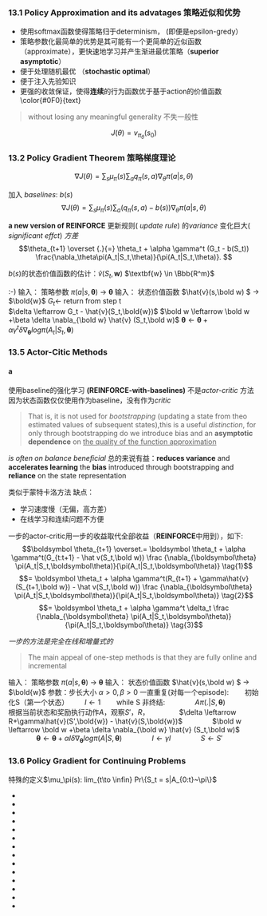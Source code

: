 

### 13.1 Policy Approximation and its advatages 策略近似和优势
- 使用softmax函数使得策略归于determinism， (即便是epsilon-gredy）
- 策略参数化最简单的优势是其可能有一个更简单的近似函数（approximate），更快速地学习并产生渐进最优策略（**superior asymptotic**）
- 便于处理随机最优 （**stochastic optimal**）
- 便于注入先验知识
- 更强的收敛保证，使得**连续**的行为函数优于基于action的价值函数\color{#0F0}{text}

> without losing any meaningful generality 不失一般性

$$J(\theta)=v_{\pi_\theta}(s_0)$$

### 13.2 Policy Gradient Theorem 策略梯度理论
$$\nabla J(\theta) = \sum_{s} {\mu_{\pi}(s) \sum_{a} {q_{\pi}(s,a)} \nabla_{\theta} \pi(a|s,\theta)} $$


加入 *baselines*:  $b(s)$ 
$$\nabla J(\theta) = \sum_{s} {\mu_{\pi}(s) \sum_{a} {(q_{\pi}(s,a)-b(s))} \nabla_{\theta} \pi(a|s,\theta)} $$

**a new version of REINFORCE**
更新规则( *update rule*) 的*variance* 变化巨大( *significant effct*) *方差*
$$\theta_{t+1} \overset {.}{=} \theta_t + \alpha \gamma^t (G_t - b(S_t)) \frac{\nabla_\theta\pi(A_t|S_t,\theta)}{\pi(A_t|S_t,\theta)}. $$ 

$b(s)$的状态价值函数的估计：$\hat{v} (S_t,\textbf{w})$  $\textbf{w} \in \Bbb{R^m}$


:-)
输入： 策略参数 $\pi(a|s, \boldsymbol \theta )$    $\to$ $\boldsymbol \theta$
输入： 状态价值函数 $\hat{v}(s,\bold w) $  $\to$ $\bold{w}$
$G_t \leftarrow$ return from step t   
$\delta \leftarrow G_t - \hat{v}(S_t,\bold{w})$
$\bold w \leftarrow \bold w +\beta \delta \nabla_{\bold w} \hat{v} (S_t,\bold w)$
$\boldsymbol \theta \leftarrow \boldsymbol \theta +\alpha \gamma^t\delta \nabla_{\boldsymbol \theta} log\pi(A_t|S_t,\boldsymbol \theta)$

### 13.5 Actor-Citic Methods
#### a

####

使用baseline的强化学习 **(REINFORCE-with-baselines)** 不是*actor-critic* 方法因为状态函数仅仅使用作为baseline，没有作为*critic*
> That is, it is not used for *bootstrapping* (updating a state from theo estimated values of subsequent states),this is a useful *distinction*, for only through bootstrapping do we introduce bias and an **asymptotic dependence** on <u>the quality of the function approximation</u>

*is often on balance beneficial* 总的来说有益：**reduces variance** and **accelerates learning**
the **bias** introduced through bootstrapping and **reliance** on the state representation

类似于蒙特卡洛方法 缺点：
- 学习速度慢（无偏，高方差）
- 在线学习和连续问题不方便

一步的actor-critic用一步的收益取代全部收益（**REINFORCE**中用到），如下:
$$\boldsymbol \theta_{t+1}  \overset.= \boldsymbol \theta_t + \alpha \gamma^t(G_{t:t+1} - \hat v(S_t,\bold w)) \frac {\nabla_{\boldsymbol\theta} \pi(A_t|S_t,\boldsymbol\theta)}{\pi(A_t|S_t,\boldsymbol\theta)} \tag{1}$$
$$= \boldsymbol \theta_t + \alpha \gamma^t(R_{t+1} + \gamma\hat{v}(S_{t+1,\bold w}) - \hat v(S_t,\bold w)) \frac {\nabla_{\boldsymbol\theta} \pi(A_t|S_t,\boldsymbol\theta)}{\pi(A_t|S_t,\boldsymbol\theta)} \tag{2}$$
$$= \boldsymbol \theta_t + \alpha \gamma^t \delta_t \frac {\nabla_{\boldsymbol\theta} \pi(A_t|S_t,\boldsymbol\theta)}{\pi(A_t|S_t,\boldsymbol\theta)} \tag{3}$$


*一步的方法是完全在线和增量式的*
>The main appeal of one-step methods is that they are fully online and incremental

输入： 策略参数 $\pi(a|s, \boldsymbol \theta )$    $\to$ $\boldsymbol \theta$
输入： 状态价值函数 $\hat{v}(s,\bold w) $  $\to$ $\bold{w}$
参数：步长大小 $\alpha>0, \beta>0$
一直重复(对每一个episode):
&emsp;&emsp;初始化S（第一个状态）
&emsp;&emsp;$I\leftarrow 1$
&emsp;&emsp;while S 非终结: 
&emsp;&emsp;&emsp;&emsp;$A\pi(.|S,\boldsymbol\theta)$
&emsp;&emsp;&emsp;&emsp;根据当前状态和奖励执行动作$A$，观察$S'，R$，
&emsp;&emsp;&emsp;&emsp;$\delta \leftarrow R+\gamma\hat{v}(S',\bold{w}) - \hat{v}(S,\bold{w})$
&emsp;&emsp;&emsp;&emsp;$\bold w \leftarrow \bold w +\beta \delta \nabla_{\bold w} \hat{v} (S_t,\bold w)$
&emsp;&emsp;&emsp;&emsp;$\boldsymbol \theta \leftarrow \boldsymbol \theta +\alpha I \delta \nabla_{\boldsymbol \theta} log\pi(A|S,\boldsymbol \theta)$
&emsp;&emsp;&emsp;&emsp;$I \leftarrow \gamma I$
&emsp;&emsp;&emsp;&emsp;$S \leftarrow S'$

### 13.6 Policy Gradient for Continuing Problems

特殊的定义$\mu_\pi(s): lim_{t\to \infin} Pr\{S_t = s|A_{0:t}~\pi\}$

-
-
-
-
-
-
-
-
-
-
-
-
-
-